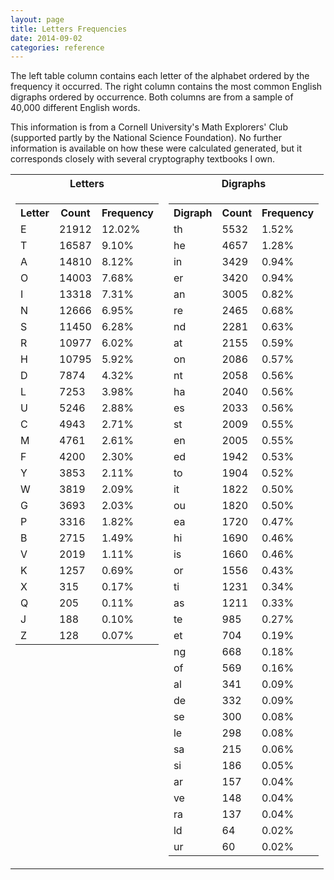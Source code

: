 ```yaml
---
layout: page
title: Letters Frequencies
date: 2014-09-02
categories: reference
---
```


The left table column contains each letter of the alphabet ordered by the
frequency it occurred. The right column contains the most common English
digraphs ordered by occurrence. Both columns are from a sample of 40,000
different English words.

This information is from a Cornell University's Math Explorers' Club
(supported partly by the National Science Foundation). No further
information is available on how these were calculated generated, but it
corresponds closely with several cryptography textbooks I own.

<table>
    <tr>
        <th style="text-align: center">Letters</th>
        <th style="text-align: center">Digraphs</th>
    </tr><tr>
        <td style="vertical-align: top">
            <table>
                <tr>
                    <th>Letter</th>
                    <th>Count</th>
                    <th>Frequency</th>
                </tr><tr>
                    <td>E</td>
                    <td>21912</td>
                    <td>12.02%</td>
                </tr><tr>
                    <td>T</td>
                    <td>16587</td>
                    <td>9.10%</td>
                </tr><tr>
                    <td>A</td>
                    <td>14810</td>
                    <td>8.12%</td>
                </tr><tr>
                    <td>O</td>
                    <td>14003</td>
                    <td>7.68%</td>
                </tr><tr>
                    <td>I</td>
                    <td>13318</td>
                    <td>7.31%</td>
                </tr><tr>
                    <td>N</td>
                    <td>12666</td>
                    <td>6.95%</td>
                </tr><tr>
                    <td>S</td>
                    <td>11450</td>
                    <td>6.28%</td>
                </tr><tr>
                    <td>R</td>
                    <td>10977</td>
                    <td>6.02%</td>
                </tr><tr>
                    <td>H</td>
                    <td>10795</td>
                    <td>5.92%</td>
                </tr><tr>
                    <td>D</td>
                    <td>7874</td>
                    <td>4.32%</td>
                </tr><tr>
                    <td>L</td>
                    <td>7253</td>
                    <td>3.98%</td>
                </tr><tr>
                    <td>U</td>
                    <td>5246</td>
                    <td>2.88%</td>
                </tr><tr>
                    <td>C</td>
                    <td>4943</td>
                    <td>2.71%</td>
                </tr><tr>
                    <td>M</td>
                    <td>4761</td>
                    <td>2.61%</td>
                </tr><tr>
                    <td>F</td>
                    <td>4200</td>
                    <td>2.30%</td>
                </tr><tr>
                    <td>Y</td>
                    <td>3853</td>
                    <td>2.11%</td>
                </tr><tr>
                    <td>W</td>
                    <td>3819</td>
                    <td>2.09%</td>
                </tr><tr>
                    <td>G</td>
                    <td>3693</td>
                    <td>2.03%</td>
                </tr><tr>
                    <td>P</td>
                    <td>3316</td>
                    <td>1.82%</td>
                </tr><tr>
                    <td>B</td>
                    <td>2715</td>
                    <td>1.49%</td>
                </tr><tr>
                    <td>V</td>
                    <td>2019</td>
                    <td>1.11%</td>
                </tr><tr>
                    <td>K</td>
                    <td>1257</td>
                    <td>0.69%</td>
                </tr><tr>
                    <td>X</td>
                    <td>315</td>
                    <td>0.17%</td>
                </tr><tr>
                    <td>Q</td>
                    <td>205</td>
                    <td>0.11%</td>
                </tr><tr>
                    <td>J</td>
                    <td>188</td>
                    <td>0.10%</td>
                </tr><tr>
                    <td>Z</td>
                    <td>128</td>
                    <td>0.07%</td>
                </tr>
            </table>
        </td><td>
            <table>
                <tr>
                    <th>Digraph</th>
                    <th>Count</th>
                    <th>Frequency</th>
                </tr><tr>
                    <td>th</td>
                    <td>5532</td>
                    <td>1.52%</td>
                </tr><tr>
                    <td>he</td>
                    <td>4657</td>
                    <td>1.28%</td>
                </tr><tr>
                    <td>in</td>
                    <td>3429</td>
                    <td>0.94%</td>
                </tr><tr>
                    <td>er</td>
                    <td>3420</td>
                    <td>0.94%</td>
                </tr><tr>
                    <td>an</td>
                    <td>3005</td>
                    <td>0.82%</td>
                </tr><tr>
                    <td>re</td>
                    <td>2465</td>
                    <td>0.68%</td>
                </tr><tr>
                    <td>nd</td>
                    <td>2281</td>
                    <td>0.63%</td>
                </tr><tr>
                    <td>at</td>
                    <td>2155</td>
                    <td>0.59%</td>
                </tr><tr>
                    <td>on</td>
                    <td>2086</td>
                    <td>0.57%</td>
                </tr><tr>
                    <td>nt</td>
                    <td>2058</td>
                    <td>0.56%</td>
                </tr><tr>
                    <td>ha</td>
                    <td>2040</td>
                    <td>0.56%</td>
                </tr><tr>
                    <td>es</td>
                    <td>2033</td>
                    <td>0.56%</td>
                </tr><tr>
                    <td>st</td>
                    <td>2009</td>
                    <td>0.55%</td>
                </tr><tr>
                    <td>en</td>
                    <td>2005</td>
                    <td>0.55%</td>
                </tr><tr>
                    <td>ed</td>
                    <td>1942</td>
                    <td>0.53%</td>
                </tr><tr>
                    <td>to</td>
                    <td>1904</td>
                    <td>0.52%</td>
                </tr><tr>
                    <td>it</td>
                    <td>1822</td>
                    <td>0.50%</td>
                </tr><tr>
                    <td>ou</td>
                    <td>1820</td>
                    <td>0.50%</td>
                </tr><tr>
                    <td>ea</td>
                    <td>1720</td>
                    <td>0.47%</td>
                </tr><tr>
                    <td>hi</td>
                    <td>1690</td>
                    <td>0.46%</td>
                </tr><tr>
                    <td>is</td>
                    <td>1660</td>
                    <td>0.46%</td>
                </tr><tr>
                    <td>or</td>
                    <td>1556</td>
                    <td>0.43%</td>
                </tr><tr>
                    <td>ti</td>
                    <td>1231</td>
                    <td>0.34%</td>
                </tr><tr>
                    <td>as</td>
                    <td>1211</td>
                    <td>0.33%</td>
                </tr><tr>
                    <td>te</td>
                    <td>985</td>
                    <td>0.27%</td>
                </tr><tr>
                    <td>et</td>
                    <td>704</td>
                    <td>0.19%</td>
                </tr><tr>
                    <td>ng</td>
                    <td>668</td>
                    <td>0.18%</td>
                </tr><tr>
                    <td>of</td>
                    <td>569</td>
                    <td>0.16%</td>
                </tr><tr>
                    <td>al</td>
                    <td>341</td>
                    <td>0.09%</td>
                </tr><tr>
                    <td>de</td>
                    <td>332</td>
                    <td>0.09%</td>
                </tr><tr>
                    <td>se</td>
                    <td>300</td>
                    <td>0.08%</td>
                </tr><tr>
                    <td>le</td>
                    <td>298</td>
                    <td>0.08%</td>
                </tr><tr>
                    <td>sa</td>
                    <td>215</td>
                    <td>0.06%</td>
                </tr><tr>
                    <td>si</td>
                    <td>186</td>
                    <td>0.05%</td>
                </tr><tr>
                    <td>ar</td>
                    <td>157</td>
                    <td>0.04%</td>
                </tr><tr>
                    <td>ve</td>
                    <td>148</td>
                    <td>0.04%</td>
                </tr><tr>
                    <td>ra</td>
                    <td>137</td>
                    <td>0.04%</td>
                </tr><tr>
                    <td>ld</td>
                    <td>64</td>
                    <td>0.02%</td>
                </tr><tr>
                    <td>ur</td>
                    <td>60</td>
                    <td>0.02%</td>
                </tr>
            </table>
        </td>
    </tr>
</table>
